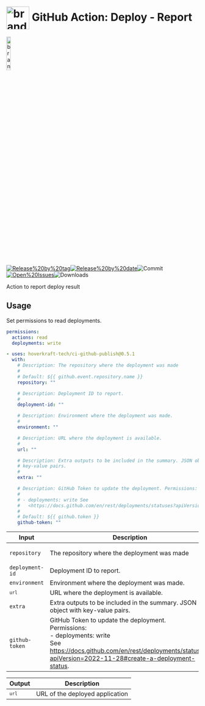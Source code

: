 <!-- start title -->

# <img src=".github/ghadocs/branding.svg" width="60px" align="center" alt="branding<icon:list color:blue>" /> GitHub Action: Deploy - Report

<!-- end title -->
<!--
// jscpd:ignore-start
-->
<!-- start branding -->

<img src=".github/ghadocs/branding.svg" width="15%" align="center" alt="branding<icon:list color:blue>" />

<!-- end branding -->
<!-- markdownlint-disable MD013 -->
<!-- start badges -->

<a href="https%3A%2F%2Fgithub.com%2Fhoverkraft-tech%2Fci-github-publish%2Freleases%2Flatest"><img src="https://img.shields.io/github/v/release/hoverkraft-tech/ci-github-publish?display_name=tag&sort=semver&logo=github&style=flat-square" alt="Release%20by%20tag" /></a><a href="https%3A%2F%2Fgithub.com%2Fhoverkraft-tech%2Fci-github-publish%2Freleases%2Flatest"><img src="https://img.shields.io/github/release-date/hoverkraft-tech/ci-github-publish?display_name=tag&sort=semver&logo=github&style=flat-square" alt="Release%20by%20date" /></a><img src="https://img.shields.io/github/last-commit/hoverkraft-tech/ci-github-publish?logo=github&style=flat-square" alt="Commit" /><a href="https%3A%2F%2Fgithub.com%2Fhoverkraft-tech%2Fci-github-publish%2Fissues"><img src="https://img.shields.io/github/issues/hoverkraft-tech/ci-github-publish?logo=github&style=flat-square" alt="Open%20Issues" /></a><img src="https://img.shields.io/github/downloads/hoverkraft-tech/ci-github-publish/total?logo=github&style=flat-square" alt="Downloads" />

<!-- end badges -->
<!--
// jscpd:ignore-end
-->
<!-- start description -->

Action to report deploy result

<!-- end description -->
<!-- start contents -->
<!-- end contents -->

## Usage

Set permissions to read deployments.

```yaml
permissions:
  actions: read
  deployments: write
```

<!-- start usage -->

```yaml
- uses: hoverkraft-tech/ci-github-publish@0.5.1
  with:
    # Description: The repository where the deployment was made
    #
    # Default: ${{ github.event.repository.name }}
    repository: ""

    # Description: Deployment ID to report.
    #
    deployment-id: ""

    # Description: Environment where the deployment was made.
    #
    environment: ""

    # Description: URL where the deployment is available.
    #
    url: ""

    # Description: Extra outputs to be included in the summary. JSON object with
    # key-value pairs.
    #
    extra: ""

    # Description: GitHub Token to update the deployment. Permissions:
    #
    # - deployments: write See
    #   <https://docs.github.com/en/rest/deployments/statuses?apiVersion=2022-11-28#create-a-deployment-status>.
    #
    # Default: ${{ github.token }}
    github-token: ""
```

<!-- end usage -->
<!-- start inputs -->

| **Input**                  | **Description**                                                                                                                                                                                       | **Default**                                      | **Required** |
| -------------------------- | ----------------------------------------------------------------------------------------------------------------------------------------------------------------------------------------------------- | ------------------------------------------------ | ------------ |
| <code>repository</code>    | The repository where the deployment was made                                                                                                                                                          | <code>${{ github.event.repository.name }}</code> | **false**    |
| <code>deployment-id</code> | Deployment ID to report.                                                                                                                                                                              |                                                  | **false**    |
| <code>environment</code>   | Environment where the deployment was made.                                                                                                                                                            |                                                  | **false**    |
| <code>`url`</code>         | URL where the deployment is available.                                                                                                                                                                |                                                  | **false**    |
| <code>extra</code>         | Extra outputs to be included in the summary. JSON object with key-value pairs.                                                                                                                        |                                                  | **false**    |
| <code>github-token</code>  | GitHub Token to update the deployment.<br />Permissions:<br /> - deployments: write<br />See <https://docs.github.com/en/rest/deployments/statuses?apiVersion=2022-11-28#create-a-deployment-status>. | <code>${{ github.token }}</code>                 | **false**    |

<!-- end inputs -->
<!-- start outputs -->

| **Output**         | **Description**                 |
| ------------------ | ------------------------------- |
| <code>`url`</code> | URL of the deployed application |

<!-- end outputs -->
<!-- start [.github/ghadocs/examples/] -->
<!-- end [.github/ghadocs/examples/] -->
